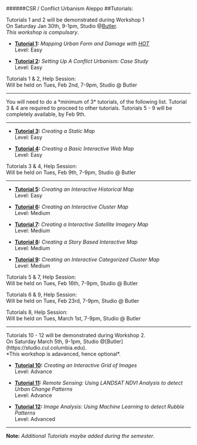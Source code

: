 ######CSR / Conflict Urbanism Aleppo
##Tutorials:

Tutorials 1 and 2 will be demonstrated during Workshop 1</br>
On Saturday Jan 30th, 9-1pm, Studio @[Butler](https://studio.cul.columbia.edu).</br>
*This workshop is compulsary*.

+ **[Tutorial 1](/Tutorials/Tutorial1/README.md):** 
*Mapping Urban Form and Damage with [HOT](http://hotosm.org)* </br>
Level: Easy

+ **[Tutorial 2](/Tutorials/Tutorial2/README.md):** 
*Setting Up A Conflict Urbanism: Case Study*</br>
Level: Easy

Tutorials 1 & 2, Help Session:</br>
Will be held on Tues, Feb 2nd, 7-9pm, Studio @ Butler

<hr/>
You will need to do a *minimum of 3* tutorials, of the following list. 
Tutorial 3 & 4 are required to proceed to other tutorials.
Tutorials 5 - 9 will be completely available, by Feb 9th.
<hr/>

+ **[Tutorial 3](/Tutorials/Tutorial3/README.md):** 
*Creating a Static Map*</br>
Level: Easy

+ **[Tutorial 4](/Tutorials/Tutorial4/README.md):** 
*Creating a Basic Interactive Web Map*</br>
Level: Easy

Tutorials 3 & 4, Help Session:</br>
Will be held on Tues, Feb 9th, 7-9pm, Studio @ Butler</br>

<hr/>

+ **[Tutorial 5](/Tutorials/Tutorial5/README.md):** 
*Creating an Interactive Historical Map*</br>
Level: Easy

+ **[Tutorial 6](/Tutorials/Tutorial6/README.md):** 
*Creating an Interactive Cluster Map*</br>
Level: Medium

+ **[Tutorial 7](/Tutorials/Tutorial7/README.md):** 
*Creating a Interactive Satellite Imagery Map*</br>
Level: Medium

+ **[Tutorial 8](/Tutorials/Tutorial8/README.md):** 
*Creating a Story Based Interactive Map*</br>
Level: Medium

+ **[Tutorial 9](/Tutorials/Tutorial9/README.md):** 
*Creating an Interactive Categorized Cluster Map*</br>
Level: Medium

Tutorials 5 & 7, Help Session:</br>
Will be held on Tues, Feb 16th, 7-9pm, Studio @ Butler

Tutorials 6 & 9, Help Session:</br>
Will be held on Tues, Feb 23rd, 7-9pm, Studio @ Butler

Tutorials 8, Help Session:</br>
Will be held on Tues, March 1st, 7-9pm, Studio @ Butler

<hr/>
Tutorials 10 - 12 will be demonstrated during Workshop 2. </br> 
On Saturday March 5th, 9-1pm, Studio @[Butler](https://studio.cul.columbia.edu).</br>
*This workshop is adavanced, hence optional*.

+ **[Tutorial 10](/Tutorials/Tutorial10/README.md):** 
*Creating an Interactive Grid of Images*</br>
Level: Advance

+ **[Tutorial 11](/Tutorials/Tutorial11/README.md):** 
*Remote Sensing: Using LANDSAT NDVI Analysis to detect Urban Change Patterns*</br>
Level: Advance

+ **[Tutorial 12](/Tutorials/Tutorial12/README.md):** 
*Image Analysis: Using Machine Learning to detect Rubble Patterns*</br>
Level: Advanced

<hr/>

**Note:**
*Additional Tutorials maybe added during the semester.*
